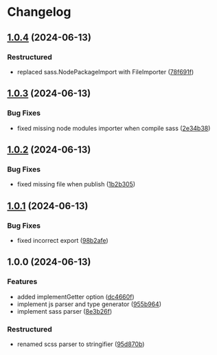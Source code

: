 # Changelog

## [1.0.4](https://github.com/chore-dev/sass2ts/compare/v1.0.3...v1.0.4) (2024-06-13)

### Restructured

- replaced sass.NodePackageImport with FileImporter
  ([78f691f](https://github.com/chore-dev/sass2ts/commit/78f691fec7aa125039cdc3f2e93cd2a7ae0af1ea))

## [1.0.3](https://github.com/chore-dev/sass2ts/compare/v1.0.2...v1.0.3) (2024-06-13)

### Bug Fixes

- fixed missing node modules importer when compile sass
  ([2e34b38](https://github.com/chore-dev/sass2ts/commit/2e34b38f441540d4c3c0ae5e789677e2caaea10c))

## [1.0.2](https://github.com/chore-dev/sass2ts/compare/v1.0.1...v1.0.2) (2024-06-13)

### Bug Fixes

- fixed missing file when publish
  ([1b2b305](https://github.com/chore-dev/sass2ts/commit/1b2b305f20c5f35f892c72d7c5d0f53eab90c2da))

## [1.0.1](https://github.com/chore-dev/sass2ts/compare/v1.0.0...v1.0.1) (2024-06-13)

### Bug Fixes

- fixed incorrect export
  ([98b2afe](https://github.com/chore-dev/sass2ts/commit/98b2afe33cbeb403629e52514311825dba990da7))

## 1.0.0 (2024-06-13)

### Features

- added implementGetter option
  ([dc4660f](https://github.com/chore-dev/sass2ts/commit/dc4660ff43b84fd80d997bb743ee19d6d4e5d37f))
- implement js parser and type generator
  ([955b964](https://github.com/chore-dev/sass2ts/commit/955b96477a25e48f835668cd54c114e675a58265))
- implement sass parser
  ([8e3b26f](https://github.com/chore-dev/sass2ts/commit/8e3b26fcb1f8d102ef1481e399dbff4b78a21242))

### Restructured

- renamed scss parser to stringifier
  ([95d870b](https://github.com/chore-dev/sass2ts/commit/95d870bde6d87e84617a7c283490085e16323b12))
